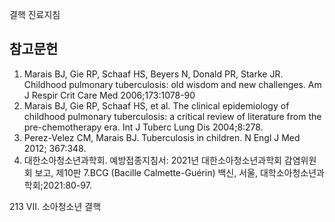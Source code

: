 결핵 진료지침

## 참고문헌

1.  Marais BJ, Gie RP, Schaaf HS, Beyers N, Donald PR, Starke JR. Childhood pulmonary tuberculosis: old wisdom and new challenges. Am J Respir Crit Care Med 2006;173:1078-90
2.  Marais BJ, Gie RP, Schaaf HS, et al. The clinical epidemiology of childhood pulmonary tuberculosis: a critical review of literature from the pre-chemotherapy era. Int J Tuberc Lung Dis 2004;8:278.
3.  Perez-Velez CM, Marais BJ. Tuberculosis in children. N Engl J Med 2012; 367:348.
4.  대한소아청소년과학회. 예방접종지침서: 2021년 대한소아청소년과학회 감염위원회 보고, 제10판 7.BCG (Bacille Calmette-Guérin) 백신, 서울, 대학소아청소년과학회;2021:80-97.

<PAGE>213 VII. 소아청소년 결핵